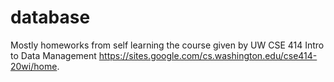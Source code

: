# database

Mostly homeworks from self learning the course given by UW CSE 414 Intro to Data Management https://sites.google.com/cs.washington.edu/cse414-20wi/home.
